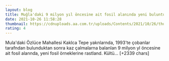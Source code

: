 ```yaml
--- 
layout: blog
title: Muğla'daki 9 milyon yıl öncesine ait fosil alanında yeni buluntulara ulaşıldı
date: 2021-10-26 11:58:28
thumbnail: https://cdnuploads.aa.com.tr/uploads/Contents/2021/10/26/thumbs_b_c_043c0763863f2111c729156dff908e1c.jpg?v=153335
rating: 4
---
```

Mula'daki Özlüce Mahallesi Kaklca Tepe yaknlarnda, 1993'te çobanlar tarafndan bulunduktan sonra kaz çalmalarna balanlan 9 milyon yl öncesine ait fosil alannda, yeni fosil örneklerine rastland.
Kültü… [+2339 chars]